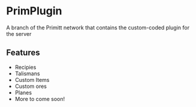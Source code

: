 # PrimPlugin 
A branch of the Primitt network that contains the custom-coded plugin for the server
## Features
- Recipies
- Talismans
- Custom Items
- Custom ores
- Planes
- More to come soon!
